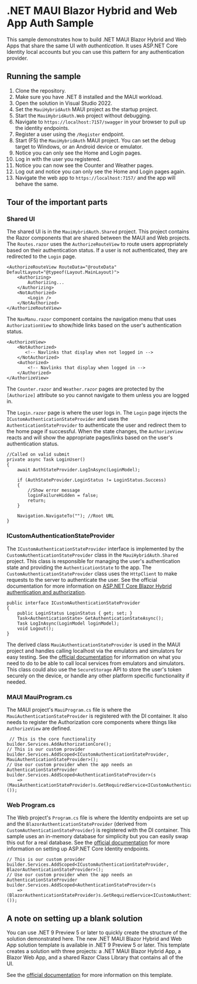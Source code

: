 # .NET MAUI Blazor Hybrid and Web App Auth Sample
This sample demonstrates how to build .NET MAUI Blazor Hybrid and Web Apps that share the same UI *with authentication*. It uses ASP.NET Core Identity local accounts but you can use this pattern for any authentication provider.


## Running the sample
1. Clone the repository.
1. Make sure you have .NET 8 installed and the MAUI workload.
1. Open the solution in Visual Studio 2022.
1. Set the `MauiHybridAuth` MAUI project as the startup project.
1. Start the `MauiHybridAuth.Web` project without debugging.
1. Navigate to `https://localhost:7157/swagger` in your browser to pull up the identity endpoints.
1. Register a user using the `/Register` endpoint.
1. Start (F5) the `MauiHybridAuth` MAUI project. You can set the debug target to Windows, or an Android device or emulator.
1. Notice you can only see the Home and Login pages.
1. Log in with the user you registered.
1. Notice you can now see the Counter and Weather pages.
1. Log out and notice you can only see the Home and Login pages again.
1. Navigate the web app to `https://localhost:7157/` and the app will behave the same.

## Tour of the important parts
### Shared UI 
The shared UI is in the `MauiHybridAuth.Shared` project. This project contains the Razor components that are shared between the MAUI and Web projects. The `Routes.razor` uses the `AuthorizeRouteView` to route users appropriately based on their authentication status. If a user is not authenticated, they are redirected to the `Login` page. 

```code
<AuthorizeRouteView RouteData="@routeData" DefaultLayout="@typeof(Layout.MainLayout)">
    <Authorizing>
        Authorizing...
    </Authorizing>
    <NotAuthorized>
        <Login />
    </NotAuthorized>
</AuthorizeRouteView>  
```

The `NavManu.razor` component contains the navigation menu that uses `AuthorizationView` to show/hide links based on the user's authentication status.

```code
<AuthorizeView>
    <NotAuthorized>
       <!-- Navlinks that display when not logged in -->    
    </NotAuthorized>
    <Authorized>
        <!-- Navlinks that display when logged in -->    
    </Authorized>               
</AuthorizeView>
```				

The `Counter.razor` and `Weather.razor` pages are protected by the `[Authorize]` attribute so you cannot navigate to them unless you are logged in. 

The `Login.razor` page is where the user logs in. The `Login` page injects the `ICustomAuthenticationStateProvider` and uses the `AuthenticationStateProvider` to authenticate the user and redirect them to the home page if successful. When the state changes, the `AuthorizeView` reacts and will show the appropriate pages/links based on the user's authentication status.

```code
//Called on valid submit
private async Task LoginUser()
{
    await AuthStateProvider.LogInAsync(LoginModel);

    if (AuthStateProvider.LoginStatus != LoginStatus.Success)
    {
        //Show error message
        loginFailureHidden = false;
        return;
    }        
        
    Navigation.NavigateTo(""); //Root URL
}
```

### ICustomAuthenticationStateProvider
The `ICustomAuthenticationStateProvider` interface is implemented by the `CustomAuthenticationStateProvider` class in the `MauiHybridAuth.Shared` project. This class is responsible for managing the user's authentication state and providing the `AuthenticationState` to the app. The `CustomAuthenticationStateProvider` class uses the `HttpClient` to make requests to the server to authenticate the user. See the official documentation for more information on [ASP.NET Core Blazor Hybrid authentication and authorization](https://learn.microsoft.com/en-us/aspnet/core/blazor/hybrid/security/?view=aspnetcore-8.0&pivots=maui).

```code
public interface ICustomAuthenticationStateProvider 
{
    public LoginStatus LoginStatus { get; set; }
    Task<AuthenticationState> GetAuthenticationStateAsync();
    Task LogInAsync(LoginModel loginModel);
    void Logout();
}
```

The derived class `MauiAuthenticationStateProvider` is used in the MAUI project and handles calling localhost via the emulators and simulators for easy testing. See the [official documentation](https://learn.microsoft.com/dotnet/maui/data-cloud/local-web-services) for information on what you need to do to be able to call local services from emulators and simulators.
This class could also use the `SecureStorage` API to store the user's token securely on the device, or handle any other platform specific functionality if needed.

### MAUI MauiProgram.cs
The MAUI project's `MauiProgram.cs` file is where the `MauiAuthenticationStateProvider` is registered with the DI container. It also needs to register the Authorization core components where things like `AuthorizeView` are defined.

```code
 // This is the core functionality
builder.Services.AddAuthorizationCore();
// This is our custom provider
builder.Services.AddScoped<ICustomAuthenticationStateProvider, MauiAuthenticationStateProvider>();
// Use our custom provider when the app needs an AuthenticationStateProvider
builder.Services.AddScoped<AuthenticationStateProvider>(s 
    => (MauiAuthenticationStateProvider)s.GetRequiredService<ICustomAuthenticationStateProvider>());
```
### Web Program.cs 
The Web project's `Program.cs` file is where the Identity endpoints are set up and the `BlazorAuthenticationStateProvider` (derived from `CustomAuthenticationStateProvider`) is registered with the DI container. This sample uses an in-memory database for simplicity but you can easily swap this out for a real database. See the [official documentation](https://learn.microsoft.com/en-us/aspnet/core/security/authentication/identity-api-authorization?view=aspnetcore-8.0) for more information on setting up ASP.NET Core Identity endpoints.

```code
// This is our custom provider
builder.Services.AddScoped<ICustomAuthenticationStateProvider, BlazorAuthenticationStateProvider>();
// Use our custom provider when the app needs an AuthenticationStateProvider
builder.Services.AddScoped<AuthenticationStateProvider>(s
    => (BlazorAuthenticationStateProvider)s.GetRequiredService<ICustomAuthenticationStateProvider>());
```

## A note on setting up a blank solution 
You can use .NET 9 Preview 5 or later to quickly create the structure of the solution demonstrated here. The new .NET MAUI Blazor Hybrid and Web App solution template is available in .NET 9 Preview 5 or later. This template creates a solution with three projects: a .NET MAUI Blazor Hybrid App, a Blazor Web App, and a shared Razor Class Library that contains all of the UI.

See the [official documentation](https://learn.microsoft.com/en-us/aspnet/core/blazor/hybrid/tutorials/maui-blazor-web-app?view=aspnetcore-9.0) for more information on this template.


